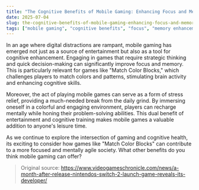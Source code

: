 ```yaml
---
title: "The Cognitive Benefits of Mobile Gaming: Enhancing Focus and Memory"
date: 2025-07-04
slug: the-cognitive-benefits-of-mobile-gaming-enhancing-focus-and-memory
tags: ["mobile gaming", "cognitive benefits", "focus", "memory enhancement"]
---
```


In an age where digital distractions are rampant, mobile gaming has emerged not just as a source of entertainment but also as a tool for cognitive enhancement. Engaging in games that require strategic thinking and quick decision-making can significantly improve focus and memory. This is particularly relevant for games like "Match Color Blocks," which challenges players to match colors and patterns, stimulating brain activity and enhancing cognitive skills.

Moreover, the act of playing mobile games can serve as a form of stress relief, providing a much-needed break from the daily grind. By immersing oneself in a colorful and engaging environment, players can recharge mentally while honing their problem-solving abilities. This dual benefit of entertainment and cognitive training makes mobile games a valuable addition to anyone's leisure time.

As we continue to explore the intersection of gaming and cognitive health, its exciting to consider how games like "Match Color Blocks" can contribute to a more focused and mentally agile society. What other benefits do you think mobile gaming can offer?
> Original source: https://www.videogameschronicle.com/news/a-month-after-release-nintendos-switch-2-launch-game-reveals-its-developer/